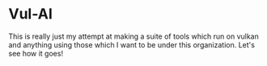 # Vul-AI

This is really just my attempt at making a suite of tools which run on vulkan and anything using those which I want to be under this organization.
Let's see how it goes! 
